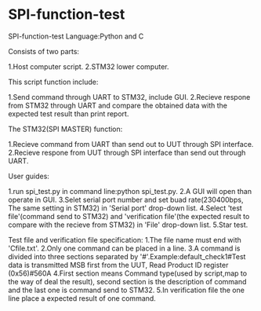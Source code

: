 # SPI-function-test
SPI-function-test
Language:Python and C

Consists of two parts:

1.Host computer script.
2.STM32 lower computer.

This script function include:

1.Send command through UART to STM32, include GUI. 
2.Recieve respone from STM32 through UART and compare the obtained data with the expected test result than print report.

The STM32(SPI MASTER) function:

1.Recieve command from UART than send out to UUT through SPI interface.
2.Recieve respone from UUT through SPI interface than send out through UART.



User guides:

1.run spi_test.py in command line:python spi_test.py.
2.A GUI will open than operate in GUI.
3.Selet serial port number and set buad rate(230400bps, The same setting in STM32) in 'Serial port' drop-down list.
4.Select 'test file'(command send to STM32) and 'verification file'(the expected result to compare with the recieve from STM32) in 'File' drop-down list.
5.Star test.



Test file and verification file specification:
1.The file name must end with 'Cfile.txt'.
2.Only one command can be placed in a line.
3.A command is divided into three sections separated by '#'.Example:default_check1#Test data is transmitted MSB first from the UUT, Read Product ID register (0x56)#560A
4.First section means Command type(used by script,map to the way of deal the result), second section is the description of command and the last one is command send to STM32.
5.In verification file the one line place a expected result of one command.
